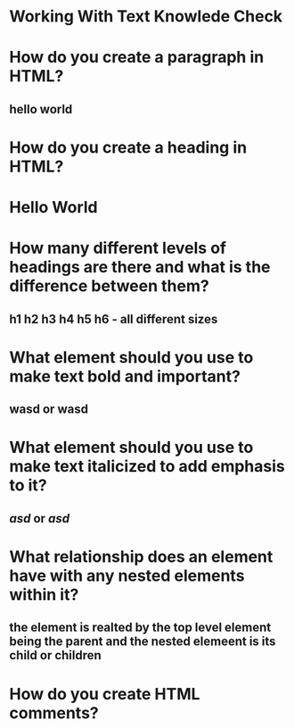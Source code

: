 # Working With Text Knowlede Check

# How do you create a paragraph in HTML?

## <p>hello world</p>

# How do you create a heading in HTML?

## <h1> Hello World</p>

# How many different levels of headings are there and what is the difference between them?

## h1 h2 h3 h4 h5 h6 - all different sizes

# What element should you use to make text bold and important?

## <bold>wasd</bold> or <strong>wasd</strong>

# What element should you use to make text italicized to add emphasis to it?

## <em>asd</em> or <i>asd</i>

# What relationship does an element have with any nested elements within it?

## the element is realted by the top level element being the parent and the nested elemeent is its child or children

# How do you create HTML comments?

## <!-- -->
